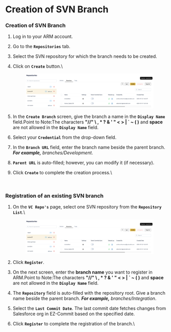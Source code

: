 # Creation of SVN Branch

### Creation of SVN Branch <a href="#creation-of-svn-branch" id="creation-of-svn-branch"></a>

1. Log in to your ARM account.
2. Go to the **`Repositories`** tab.
3. Select the SVN repository for which the branch needs to be created.
4.  Click on **`Create`** button.\


    <figure><img src="../../../../.gitbook/assets/image (21).png" alt=""><figcaption></figcaption></figure>
5. In the **`Create Branch`** screen, give the branch a name in the **`Display Name`** field.Point to Note:The characters **"//" \ , \* ? & ' " < > | \` \~ ( )** and **space** are not allowed in the **`Display Name`** field.
6. Select your **`Credential`** from the drop-down field.
7. In the **`Branch URL`** field, enter the branch name beside the parent branch. _**For example,**_ _branches/Development_.
8. **`Parent URL`** is auto-filled; however, you can modify it (if necessary).&#x20;
9.  Click **`Create`** to complete the creation process.\


    <figure><img src="https://cdn.document360.io/8711f4e7-c040-4616-aac9-d947f87e4619/Images/Documentation/image-1677741239425.png" alt="" width="375"><figcaption></figcaption></figure>

### Registration of an existing SVN branch <a href="#registration-of-an-existing-svn-branch" id="registration-of-an-existing-svn-branch"></a>

1.  On the **`VC Repo's`** page, select one SVN repository from the **`Repository List`**.\


    <figure><img src="../../../../.gitbook/assets/image (21).png" alt=""><figcaption></figcaption></figure>
2. Click **`Register`**.
3. On the next screen, enter the **branch name** you want to register in ARM.Point to Note:The characters **"//" \ , \* ? & ' " < > | \` \~ ( )** and **space** are not allowed in the **`Display Name`** field.
4. The **`Repository`** field is auto-filled with the repository root. Give a branch name beside the parent branch. _**For example,**_ _branches/Integration_.
5. Select the **`Last Commit Date`**. The last commit date fetches changes from Salesforce org in EZ-Commit based on the specified date.
6.  Click **`Register`** to complete the registration of the branch.\


    <figure><img src="https://cdn.document360.io/8711f4e7-c040-4616-aac9-d947f87e4619/Images/Documentation/image-1677741338967.png" alt=""><figcaption></figcaption></figure>
